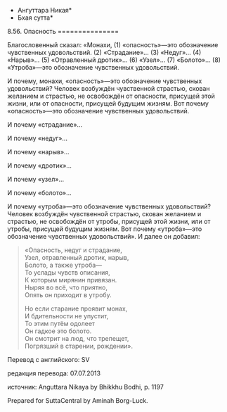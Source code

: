 * Ангуттара Никая*
* Бхая сутта*

8\.56\. Опасность
\=\=\=\=\=\=\=\=\=\=\=\=\=\=\=

Благословенный сказал: «Монахи, \(1\) «опасность»—это обозначение чувственных удовольствий\. \(2\) «Страдание»… \(3\) «Недуг»… \(4\) «Нарыв»… \(5\) «Отравленный дротик»… \(6\) «Узел»… \(7\) «Болото»… \(8\) «Утроба»—это обозначение чувственных удовольствий\.

И почему, монахи, «опасность»—это обозначение чувственных удовольствий? Человек возбуждён чувственной страстью, скован желанием и страстью, не освобождён от опасности, присущей этой жизни, или от опасности, присущей будущим жизням\. Вот почему «опасность»—это обозначение чувственных удовольствий\.

И почему «страдание»…

И почему «недуг»…

И почему «нарыв»…

И почему «дротик»…

И почему «узел»…

И почему «болото»…

И почему «утроба»—это обозначение чувственных удовольствий? Человек возбуждён чувственной страстью, скован желанием и страстью, не освобождён от утробы, присущей этой жизни, или от утробы, присущей будущим жизням\. Вот почему «утроба»—это обозначение чувственных удовольствий»\. И далее он добавил:

> «Опасность, недуг и страдание,  
> Узел, отравленный дротик, нарыв,  
> Болото, а также утроба—  
> То услады чувств описания,  
> К которым мирянин привязан\.  
> Ныряя во всё, что приятно,  
> Опять он приходит в утробу\.  
>   
> Но если старание проявит монах,  
> И бдительности не упустит,  
> То этим путём одолеет  
> Он гадкое это болото\.  
> Он смотрит на люд, что трепещет,  
> Погрязший в старении, рождении»\.

Перевод с английского: SV

редакция перевода: 07\.07\.2013

источник: Anguttara Nikaya by Bhikkhu Bodhi, p\. 1197

Prepared for SuttaCentral by Aminah Borg\-Luck\.